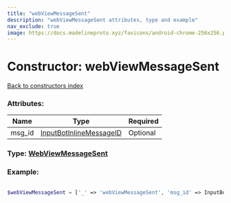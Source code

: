 ```yaml
---
title: "webViewMessageSent"
description: "webViewMessageSent attributes, type and example"
nav_exclude: true
image: https://docs.madelineproto.xyz/favicons/android-chrome-256x256.png
---
```

# Constructor: webViewMessageSent  
[Back to constructors index](/API_docs/constructors/index.html)



### Attributes:

| Name     |    Type       | Required |
|----------|---------------|----------|
|msg\_id|[InputBotInlineMessageID](/API_docs/types/InputBotInlineMessageID.html) | Optional|



### Type: [WebViewMessageSent](/API_docs/types/WebViewMessageSent.html)


### Example:

```php

$webViewMessageSent = ['_' => 'webViewMessageSent', 'msg_id' => InputBotInlineMessageID];
```  
